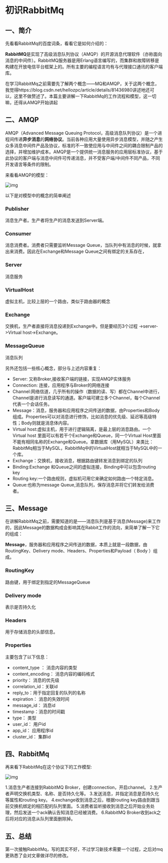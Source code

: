 # 初识RabbitMq

## 一、简介

先看看RabbitMq的百度词条，看看它是如何介绍的：

**RabbitMQ**是实现了高级消息队列协议（AMQP）的开源消息代理软件（亦称面向消息的中间件）。RabbitMQ服务器是用Erlang语言编写的，而集群和故障转移是构建在开放电信平台框架上的。所有主要的编程语言均有与代理接口通讯的客户端库。

在学习RabbitMq之前需要先了解两个概念——MQ和AMQP，关于这两个概念，我觉得https://blog.csdn.net/hellozpc/article/details/81436980讲述地还可以，这里不做赘述了。本篇主要讲解一下RabbitMq的工作流程和模型，这一切嘛，还得从AMQP开始讲起



## 二、AMQP

AMQP（Advanced Message Queuing Protocol，高级消息队列协议）是一个进程间传递**异步消息**的**网络协议**。当前各种应用大量使用异步消息模型，并随之产生众多消息中间件产品及协议，标准的不一致使应用与中间件之间的耦合限制产品的选择，并增加维护成本。AMQP是一个提供统一消息服务的应用层标准协议，基于此协议的客户端与消息中间件可传递消息，并不受客户端/中间件不同产品，不同开发语言等条件的限制。

来看看AMQP的模型：

![img](http://kyle-pic.oss-cn-hangzhou.aliyuncs.com/img/AMQPmodel.jpg)

以下是对模型中的概念的简单阐述

### Publisher

消息生产者。生产者将生产的消息发送到Server端。

### Consumer

消息消费者。消费者只需要监听Message Queue，当队列中有消息的时候，就拿出来消费。因此在Exchange和Message Queue之间有绑定的关系存在，

### Server

消息服务

### VirtualHost

虚拟主机，比较上层的一个路由，类似于路由器的概念

### Exchange

交换机，生产者直接将消息投递到Exchange中。但是要经历3个过程 ->server->Virtual host->Exchange。

### MessageQueue

消息队列



另外还包括一些核心概念，部分与上述内容重复：

- Server: 又称Broker,接收客户端的链接，实现AMQP实体服务
- Connection: 连接，应用程序与Broker的网络连接
- Channel:网络信道，几乎所有的操作（数据的读、写）都在Channel中进行，Channel是进行消息读写的通道。客户端可建立多个Channel，每个Channel代表一个会话任务。
- Message：消息，服务器和应用程序之间传送的数据，由Properties和Body组成。Properties可以对消息进行修饰，比如消息的优先级、延迟等高级特性；Body则就是消息体内容。
- Virtual host:虚拟主机，用于进行逻辑隔离，是最上层的消息路由。一个Virtual host 里面可以有若干个Exchange和Queue，同一个Virtual Host里面不能有相同名称的Exchange和Queue。拿数据库（用MySQL）来类比：RabbitMq相当于MySQL，RabbitMq中的VirtualHost就相当于MySQL中的一个库。
- Exchange：交换机，接收消息，根据路由键转发消息到绑定的队列
- Binding:Exchange 和Queue之间的虚拟连接，Binding中可以包含routing key
- Routing key:一个路由规则，虚拟机可用它来确定如何路由一个特定消息。
- Queue:也称为message Queue,消息队列，保存消息并将它们转发给消费者。



## 三、Message

在讲解RabbitMq之前，需要知道的是——消息队列是基于消息(Message)来工作的，因此Message的数据构成会影响其在Rabbit工作的流向，来简单了解一下它的组成：

**Message**，服务器和应用程序之间传送的数据，本质上就是一段数据，由RoutingKey、Delivery mode、Headers、Properties和Payload（ Body ）组成。

### RoutingKey

路由键，用于绑定到指定的MessageQueue

### **Delivery mode**

表示是否持久化

### **Headers**

用于存储消息的头部信息。

### **Properties**

主要包含了以下信息：

- content_type ： 消息内容的类型
- content_encoding： 消息内容的编码格式
- priority： 消息的优先级
- correlation_id：关联id
- reply_to：用于指定回复的队列的名称
- expiration： 消息的失效时间
- message_id： 消息id
- timestamp：消息的时间戳
- type： 类型
- user_id： 用户id
- app_id： 应用程序id
- cluster_id： 集群id



## 四、RabbitMq

再来看下RabbitMq在这个协议下的工作模型:

![img](http://kyle-pic.oss-cn-hangzhou.aliyuncs.com/img/RabbitMqModel.jpg)

1.消息生产者连接到RabbitMQ Broker，创建connection，开启channel。
2.生产者声明交换机类型、名称、是否持久化等。
3.发送消息，并指定消息是否持久化等属性和routing key。
4.exchange收到消息之后，根据routing key路由到跟当前交换机绑定的相匹配的队列里面。
5.消费者监听接收到消息之后开始业务处理，然后发送一个ack确认告知消息已经被消费。
6.RabbitMQ Broker收到ack之后将对应的消息从队列里面删除掉。



## 五、总结

第一次接触RabbitMq，写的其实不好，不过学习新技术需要一个过程，之后对mq更熟悉了会对文章做详尽的修改。